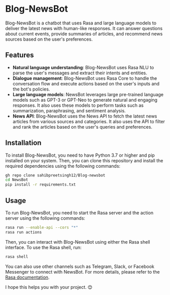 
# Blog-NewsBot

Blog-NewsBot is a chatbot that uses Rasa and large language models to deliver the latest news with human-like responses. It can answer questions about current events, provide summaries of articles, and recommend news sources based on the user's preferences.

## Features

- **Natural language understanding**: Blog-NewsBot uses Rasa NLU to parse the user's messages and extract their intents and entities.
- **Dialogue management**: Blog-NewsBot uses Rasa Core to handle the conversation flow and execute actions based on the user's inputs and the bot's policies.
- **Large language models**: NewsBot leverages large pre-trained language models such as GPT-3 or GPT-Neo to generate natural and engaging responses. It also uses these models to perform tasks such as summarization, paraphrasing, and sentiment analysis.
- **News API**: Blog-NewsBot uses the News API to fetch the latest news articles from various sources and categories. It also uses the API to filter and rank the articles based on the user's queries and preferences.

## Installation

To install Blog-NewsBot, you need to have Python 3.7 or higher and pip installed on your system. Then, you can clone this repository and install the required dependencies using the following commands:

```bash
gh repo clone sahibpreetsingh12/Blog-newsbot
cd NewsBot
pip install -r requirements.txt
```

## Usage

To run Blog-NewsBot, you need to start the Rasa server and the action server using the following commands:

```bash
rasa run --enable-api --cors "*"
rasa run actions
```

Then, you can interact with Blog-NewsBot using either the Rasa shell interface. To use the Rasa shell, run:

```bash
rasa shell
```


You can also use other channels such as Telegram, Slack, or Facebook Messenger to connect with NewsBot. For more details, please refer to the [Rasa documentation](https://rasa.com/docs/rasa/connectors/your-own-website/).



I hope this helps you with your project. 😊